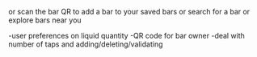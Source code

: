 
or scan the bar QR to add a bar to your saved bars
or search for a bar
or explore bars near you

-user preferences on liquid quantity
-QR code for bar owner
-deal with number of taps and adding/deleting/validating